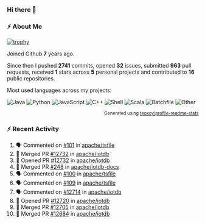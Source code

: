 ### Hi there 👋

### :zap: About Me

[![trophy](https://github-profile-trophy.vercel.app/?username=HTHou&theme=onedark)](https://github.com/ryo-ma/github-profile-trophy)
   
Joined Github **7** years ago.

Since then I pushed **2741** commits, opened **32** issues, submitted **963** pull requests, received **1** stars across **5** personal projects and contributed to **16** public repositories.

Most used languages across my projects:

![Java](https://img.shields.io/static/v1?style=flat-square&label=%E2%A0%80&color=555&labelColor=%23b07219&message=Java%EF%B8%B195.9%25)
![Python](https://img.shields.io/static/v1?style=flat-square&label=%E2%A0%80&color=555&labelColor=%233572A5&message=Python%EF%B8%B10.9%25)
![JavaScript](https://img.shields.io/static/v1?style=flat-square&label=%E2%A0%80&color=555&labelColor=%23f1e05a&message=JavaScript%EF%B8%B10.6%25)
![C++](https://img.shields.io/static/v1?style=flat-square&label=%E2%A0%80&color=555&labelColor=%23f34b7d&message=C%2B%2B%EF%B8%B10.4%25)
![Shell](https://img.shields.io/static/v1?style=flat-square&label=%E2%A0%80&color=555&labelColor=%2389e051&message=Shell%EF%B8%B10.4%25)
![Scala](https://img.shields.io/static/v1?style=flat-square&label=%E2%A0%80&color=555&labelColor=%23c22d40&message=Scala%EF%B8%B10.3%25)
![Batchfile](https://img.shields.io/static/v1?style=flat-square&label=%E2%A0%80&color=555&labelColor=%23C1F12E&message=Batchfile%EF%B8%B10.2%25)
![Other](https://img.shields.io/static/v1?style=flat-square&label=%E2%A0%80&color=555&labelColor=%23ededed&message=Other%EF%B8%B10.8%25)

<p align="right"><sub>Generated using <a href="https://github.com/marketplace/actions/profile-readme-stats">teoxoy/profile-readme-stats</a></sub></p>


<!--![](https://github.com/HTHou/HTHou/blob/output/github-contribution-grid-snake.svg)-->

<!--![Haonan Hou's github stats](https://github-readme-stats.vercel.app/api?username=HTHou&count_private=true&show_icons=true&theme=onedark)-->

<!--![Haonan Hou's wakatime stats](https://github-readme-stats.vercel.app/api/wakatime?username=HTHou&layout=compact&theme=onedark)-->

<!--![Top Langs](https://github-readme-stats.vercel.app/api/top-langs/?username=HTHou&theme=onedark&layout=compact)-->

### :zap: Recent Activity
<!--START_SECTION:activity-->
1. 🗣 Commented on [#101](https://github.com/apache/tsfile/issues/101#issuecomment-2165234914) in [apache/tsfile](https://github.com/apache/tsfile)
2. 🎉 Merged PR [#12732](https://github.com/apache/iotdb/pull/12732) in [apache/iotdb](https://github.com/apache/iotdb)
3. 💪 Opened PR [#12732](https://github.com/apache/iotdb/pull/12732) in [apache/iotdb](https://github.com/apache/iotdb)
4. 🎉 Merged PR [#248](https://github.com/apache/iotdb-docs/pull/248) in [apache/iotdb-docs](https://github.com/apache/iotdb-docs)
5. 🗣 Commented on [#100](https://github.com/apache/tsfile/issues/100#issuecomment-2164184207) in [apache/tsfile](https://github.com/apache/tsfile)
6. 🗣 Commented on [#109](https://github.com/apache/tsfile/pull/109#issuecomment-2164161673) in [apache/tsfile](https://github.com/apache/tsfile)
7. 🗣 Commented on [#12714](https://github.com/apache/iotdb/issues/12714#issuecomment-2162420179) in [apache/iotdb](https://github.com/apache/iotdb)
8. 💪 Opened PR [#12720](https://github.com/apache/iotdb/pull/12720) in [apache/iotdb](https://github.com/apache/iotdb)
9. 🎉 Merged PR [#12705](https://github.com/apache/iotdb/pull/12705) in [apache/iotdb](https://github.com/apache/iotdb)
10. 🎉 Merged PR [#12684](https://github.com/apache/iotdb/pull/12684) in [apache/iotdb](https://github.com/apache/iotdb)
<!--END_SECTION:activity-->

<!--
**HTHou/HTHou** is a ✨ _special_ ✨ repository because its `README.md` (this file) appears on your GitHub profile.

Here are some ideas to get you started:

- 🔭 I’m currently working on ...
- 🌱 I’m currently learning ...
- 👯 I’m looking to collaborate on ...
- 🤔 I’m looking for help with ...
- 💬 Ask me about ...
- 📫 How to reach me: ...
- 😄 Pronouns: ...
- ⚡ Fun fact: ...
-->
